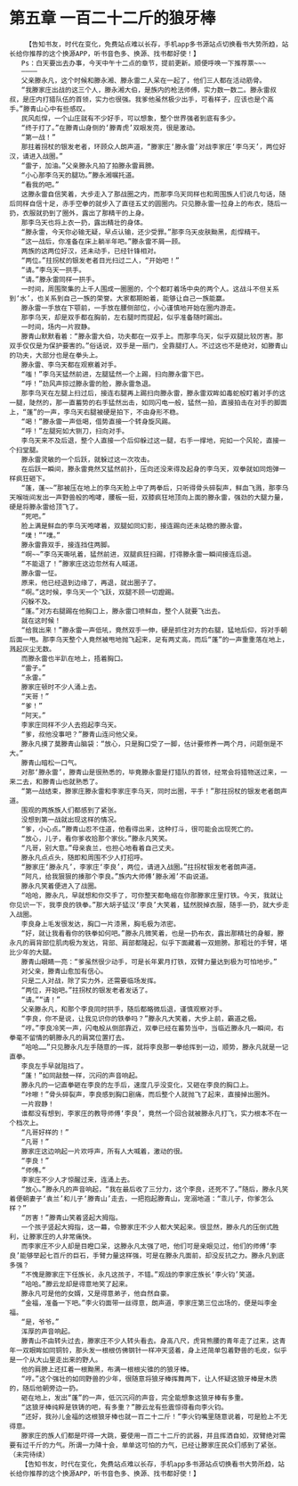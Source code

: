 # 第五章 一百二十二斤的狼牙棒
        【告知书友，时代在变化，免费站点难以长存，手机app多书源站点切换看书大势所趋，站长给你推荐的这个换源APP，听书音色多、换源、找书都好使！】
       Ps：白天要出去办事，今天中午十二点的章节，提前更新。顺便呼唤一下推荐票~~~
       ————
       父亲滕永凡，这个时候和滕永湘、滕永雷二人呆在一起了，他们三人都在活动筋骨。
       “我滕家庄出战的这三个人，滕永湘大伯，是族内的枪法师傅，实力数一数二。滕永雷叔叔，是庄内打猎队伍的首领，实力也很强。我爹他虽然极少出手，可看样子，应该也是个高手。”滕青山心中有些感叹。
       民风彪悍，一个山庄就有不少好手，可以想象，整个世界强者到底有多少。
       “终于打了。”在滕青山身侧的‘滕青虎’双眼发亮，很是激动。
       “第一战！”
       那拄着拐杖的银发老者，环顾众人朗声道，“滕家庄‘滕永雷’对战李家庄‘李乌天’，两位好汉，请进入战圈。”
       “雷子，加油。”父亲滕永凡拍了拍滕永雷肩膀。
       “小心那李乌天的腿功。”滕永湘嘱托道。
       “看我的吧。”
       这滕永雷自信笑着，大步走入了那战圈之内，而那李乌天同样也和周围族人们说几句话，随后同样自信十足，赤手空拳的就步入了直径五丈的圆圈内。只见滕永雷一拉身上的布衣，随后一扔，衣服就扔到了圈外，露出了那精干的上身。
       那李乌天也将上衣一扔，露出精壮的身体。
       “滕永雷，今天你必输无疑，早点认输，还少受罪。”那李乌天皮肤黝黑，彪悍精干。
       “这一战后，你准备在床上躺半年吧。”滕永雷不屑一顾。
       两族的这两位好汉，还未动手，已经针锋相对。
       “两位。”拄拐杖的银发老者目光扫过二人，“开始吧！”
       “请。”李乌天一拱手。
       “请。”滕永雷同样一拱手。
       一时间，周围聚集的上千人围成一圈圈的，个个都盯着场中央的两个人。这战斗不但关系到‘水’，也关系到自己一族的荣誉。大家都期盼着，能够让自己一族能赢。
       滕永雷一手放在下颚前，一手放在腰侧部位，小心谨慎地开始在圈内游走。
       那李乌天，却是双手都在胸前，左右腿时而提起，似乎准备随时踢出。
       一时间，场内一片寂静。
       滕青山默默看着：“滕永雷大伯，功夫都在一双手上。而那李乌天，似乎双腿比较厉害。那双手仅仅是为保护要害的。”俗话说，双手是一扇门，全靠腿打人。不过这也不是绝对，如滕青山的功夫，大部分也是在拳头上。
       滕永雷、李乌天都在观察着对手。
       “嗤！”李乌天猛然前进，左腿猛然一个上踢，扫向滕永雷下巴。
       “呼！”劲风声掠过滕永雷的脸，滕永雷急退。
       那李乌天在左腿上扫过后，接连右腿再上踢扫向滕永雷，滕永雷双眸如毒蛇般盯着对手的这一腿，陡然的，那一直蓄势的右手猛然出击，如同闪电一般，猛然一拍，直接拍击在对手的脚面上，“蓬”的一声，李乌天右腿被硬是拍下，不由身形不稳。
       “喝！”滕永雷一声低喝，借势直接一个转身旋风踢。
       “呼！”左腿宛如大铡刀，扫向对手。
       李乌天来不及后退，整个人直接一个后仰躲过这一腿，右手一撑地，宛如一个风轮，直接一个扫堂腿。
       滕永雷灵敏的一个后跃，就躲过这一次攻击。
       在后跃一瞬间，滕永雷竟然又猛然前扑，压向还没来得及起身的李乌天，双拳就如同炮弹一样疯狂砸下。
       “蓬，蓬~~”那被压在地上的李乌天脸上中了两拳后，只听得骨头碎裂声，鲜血飞溅，那李乌天喉咙间发出一声野兽般的咆哮，腰板一挺，双膝疯狂地顶向上面的滕永雷，强劲的大腿力量，硬是将滕永雷给顶飞了。
       “死吧。”
       脸上满是鲜血的李乌天咆哮着，双腿如同幻影，接连踢向还未站稳的滕永雷。
       “噗！”“噗。”
       滕永雷靠双手，接连挡住两脚。
       “啊~~”李乌天嘶吼着，猛然前进，双腿疯狂扫踢，打得滕永雷一瞬间接连后退。
       “不能退了！”滕家庄这边忽然有人喊道。
       滕永雷一怔。
       原来，他已经退到边缘了，再退，就出圈子了。
       “啊。”这时候，李乌天一个飞跃，双腿不顾一切蹬踢。
       闪躲不及。
       “蓬。”对方右腿踢在他胸口上，滕永雷口喷鲜血，整个人就要飞出去。
       就在这时候！
       “给我出来！”滕永雷一声低吼，竟然双手一伸，硬是抓住对方的右腿，猛地后仰，将对手朝后面一甩。那李乌天整个人竟然被甩地抛飞起来，足有两丈高，而后“蓬”的一声重重落在地上，溅起灰尘无数。
       而滕永雷也半趴在地上，捂着胸口。
       “雷子。”
       “永雷。”
       滕家庄顿时不少人涌上去。
       “天哥！”
       “爹！”
       “阿天。”
       李家庄同样不少人去抱起李乌天。
       “爹，叔他没事吧？”滕青山连问他父亲。
       滕永凡摸了莫滕青山脑袋：“放心，只是胸口受了一脚，估计要修养一两个月，问题倒是不大。”
       滕青山暗松一口气。
       对那‘滕永雷’，滕青山是很熟悉的，毕竟滕永雷是打猎队的首领，经常会将猎物送过来，一来二去，和滕青山也就熟悉了。
       “第一战结束，滕家庄滕永雷和李家庄李乌天，同时出圈，平手！”那拄拐杖的银发老者朗声道。
       围观的两族族人们都感到了紧张。
       没想到第一战就出现这样的情况。
       “爹，小心点。”滕青山忍不住道，他看得出来，这种打斗，很可能会出现死亡的。
       “放心，儿子，看你爹收拾那个家伙。”滕永凡笑笑。
       “凡哥，别大意。”母亲袁兰，也担心地看着自己丈夫。
       滕永凡点点头，随即和周围不少人打招呼。
       “滕家庄‘滕永凡’，李家庄‘李良’，两位，请进入战圈。”拄拐杖银发老者朗声道。
       “阿凡，给我狠狠的揍那个李良。”族内大师傅‘滕永湘’不由说道。
       滕永凡笑着便进入了战圈。
       “哈哈，滕永凡，早就想和你交手了，可你整天都龟缩在你那滕家庄里打铁。今天，我就让你见识一下，我李良的铁拳。”那大胡子猛汉‘李良’大笑着，猛然脱掉衣服，随手一扔，就大步走入战圈。
       李良身上毛发很发达，胸口一片漆黑，胸毛极为浓密。
       “好，就让我看看你的铁拳如何吧。”滕永凡微笑着，也是一扔布衣，露出那精壮的身躯，滕永凡的肩背部位肌肉极为发达，背部、肩部都隆起，似乎下面藏着一双翅膀。那粗壮的手臂，堪比少年的大腿。
       滕青山眼睛一亮：“爹虽然很少动手，可是长年累月打铁，双臂力量达到极为可怕地步。”
       对父亲，滕青山愈加有信心。
       只是二人对战，除了实力外，还需要临场发挥。
       “两位，开始吧。”拄拐杖的银发老者发话了。
       “请。”“请！”
       父亲滕永凡，和那个李良同时拱手，随后都略微后退，谨慎观察对手。
       “李良，你不是说，让我见识你的铁拳吗？”滕永凡大笑着，大步上前，霸道之极。
       “哼。”李良冷笑一声，闪电般从侧部靠近，双拳已经在蓄势当中，当临近滕永凡一瞬间，右拳毫不留情的朝滕永凡的肩窝位置打去。
       “哈哈……”只见滕永凡左手随意的一挥，就将李良那一拳给挥到一边，顺势，滕永凡就是一记直拳。
       李良左手早就阻挡了。
       “蓬！”如同敲鼓一样，沉闷的声音响起。
       滕永凡的一记直拳砸在李良的左手后，速度几乎没变化，又砸在李良的胸口上。
       “咔嚓！”骨头碎裂声，李良感到胸口剧痛，而后整个人就抛飞了起来，直接掉出圈外。
       一片寂静！
       谁都没有想到，李家庄的教导师傅‘李良’，竟然一个回合就被滕永凡打飞，实力根本不在一个档次上。
       “凡哥好样的！”
       “凡哥！”
       滕家庄这边响起一片欢呼声，所有人大喊着，激动的很。
       “李良！”
       “师傅。”
       李家庄不少人才惊醒过来，连涌上去。
       “放心。”滕永凡的声音响起，“我在最后收了三分力，这个李良，还死不了。”随后，滕永凡笑着便朝妻子‘袁兰’和儿子‘滕青山’走去，一把抱起滕青山，宠溺地道：“乖儿子，你爹怎么样？”
       “厉害！”滕青山笑着竖起大拇指。
       一个孩子竖起大拇指，这一幕，令滕家庄不少人都大笑起来。很显然，滕永凡的压倒式胜利，让滕家庄的人非常痛快。
       而李家庄不少人却是目瞪口呆，这滕永凡太强了吧，他们可是亲眼见过，他们的师傅‘李良’能够举起七百斤的巨石，手臂力量这样强，可是在滕永凡面前，却没反抗之力。滕永凡到底多强？
       “不愧是滕家庄下任族长，永凡这孩子，不错。”观战的李家庄族长‘李火钧’笑道。
       “哈哈。”滕云龙却是得意地笑了起来。
       滕永凡可是他的女婿，又是得意弟子，他自然自豪。
       “金福，准备一下吧。”李火钧面带一丝得意，朗声道，李家庄第三位出场的，便是叫李金福。
       “是，爷爷。”
       浑厚的声音响起。
       滕青山不由转头过去，滕家庄不少人转头看去。身高八尺，虎背熊腰的青年走了过来，这青年一双眼眸如同铜铃，那头发一根根仿佛钢针一样冲天竖着，身上还简单包着野兽的毛皮，似乎是一个从大山里走出来的野人。
       他的肩膀上还扛着一根黝黑，布满一根根尖锥的的狼牙棒。
       “哼。”这个强壮的如同野兽的少年，很随意将狼牙棒挥舞两下，让人怀疑这狼牙棒是木质的，随后他朝旁边一扔。
       砸在地上，发出“蓬”的一声，低沉沉闷的声音，完全能想象这狼牙棒有多重。
       “这狼牙棒纯粹是铁铸的吧，有多重？”滕云龙有些震惊得看向李火钧。
       “还好，我孙儿金福的这根狼牙棒也就一百二十二斤！”李火钧嘴里随意说着，可是脸上不无得意。
       滕家庄的族人们都是吓得一大跳，要使用一百二十二斤的武器，并且挥洒自如，双臂绝对需要有过千斤的力气。所谓一力降十会，单单这可怕的力气，已经让滕家庄民众们感到了紧张。（未完待续）
       【告知书友，时代在变化，免费站点难以长存，手机app多书源站点切换看书大势所趋，站长给你推荐的这个换源APP，听书音色多、换源、找书都好使！】